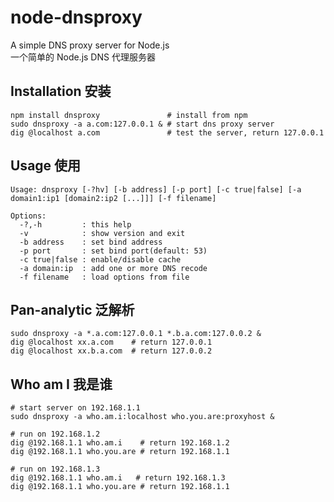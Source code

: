 node-dnsproxy
==============

A simple DNS proxy server for Node.js  
一个简单的 Node.js DNS 代理服务器  

## Installation 安装

``` shell
npm install dnsproxy               # install from npm
sudo dnsproxy -a a.com:127.0.0.1 & # start dns proxy server
dig @localhost a.com               # test the server, return 127.0.0.1
```

## Usage 使用

``` text
Usage: dnsproxy [-?hv] [-b address] [-p port] [-c true|false] [-a domain1:ip1 [domain2:ip2 [...]]] [-f filename]

Options:
  -?,-h         : this help
  -v            : show version and exit
  -b address    : set bind address
  -p port       : set bind port(default: 53)
  -c true|false : enable/disable cache
  -a domain:ip  : add one or more DNS recode
  -f filename   : load options from file
```

## Pan-analytic 泛解析
``` shell
sudo dnsproxy -a *.a.com:127.0.0.1 *.b.a.com:127.0.0.2 &
dig @localhost xx.a.com    # return 127.0.0.1
dig @localhost xx.b.a.com  # return 127.0.0.2
```

## Who am I 我是谁
``` shell
# start server on 192.168.1.1
sudo dnsproxy -a who.am.i:localhost who.you.are:proxyhost &

# run on 192.168.1.2
dig @192.168.1.1 who.am.i    # return 192.168.1.2
dig @192.168.1.1 who.you.are # return 192.168.1.1

# run on 192.168.1.3
dig @192.168.1.1 who.am.i   # return 192.168.1.3
dig @192.168.1.1 who.you.are # return 192.168.1.1
```
